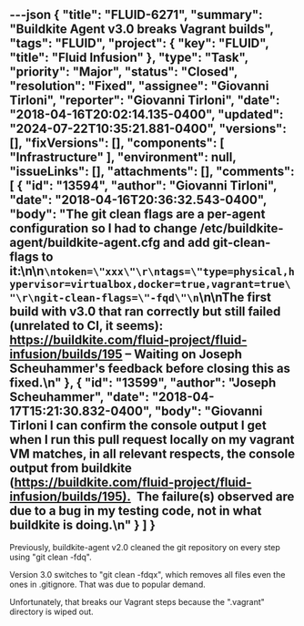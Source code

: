 ---json
{
  "title": "FLUID-6271",
  "summary": "Buildkite Agent v3.0 breaks Vagrant builds",
  "tags": "FLUID",
  "project": {
    "key": "FLUID",
    "title": "Fluid Infusion"
  },
  "type": "Task",
  "priority": "Major",
  "status": "Closed",
  "resolution": "Fixed",
  "assignee": "Giovanni Tirloni",
  "reporter": "Giovanni Tirloni",
  "date": "2018-04-16T20:02:14.135-0400",
  "updated": "2024-07-22T10:35:21.881-0400",
  "versions": [],
  "fixVersions": [],
  "components": [
    "Infrastructure"
  ],
  "environment": null,
  "issueLinks": [],
  "attachments": [],
  "comments": [
    {
      "id": "13594",
      "author": "Giovanni Tirloni",
      "date": "2018-04-16T20:36:32.543-0400",
      "body": "The git clean flags are a per-agent configuration so I had to change /etc/buildkite-agent/buildkite-agent.cfg and add git-clean-flags to it:\n\n```\ntoken=\"xxx\"\r\ntags=\"type=physical,hypervisor=virtualbox,docker=true,vagrant=true\"\r\ngit-clean-flags=\"-fqd\"\n```\n\nThe first build with v3.0 that ran correctly but still failed (unrelated to CI, it seems): <https://buildkite.com/fluid-project/fluid-infusion/builds/195> – Waiting on Joseph Scheuhammer's feedback before closing this as fixed.\n"
    },
    {
      "id": "13599",
      "author": "Joseph Scheuhammer",
      "date": "2018-04-17T15:21:30.832-0400",
      "body": "Giovanni Tirloni I can confirm the console output I get when I run this pull request locally on my vagrant VM matches, in all relevant respects, the console output from buildkite (<https://buildkite.com/fluid-project/fluid-infusion/builds/195).>  The failure(s) observed are due to a bug in my testing code, not in what buildkite is doing.\n"
    }
  ]
}
---
Previously, buildkite-agent v2.0 cleaned the git repository on every step using "git clean -fdq".&#x20;

Version 3.0 switches to "git clean -fdqx", which removes all files even the ones in .gitignore. That was due to popular demand.

Unfortunately, that breaks our Vagrant steps because the ".vagrant" directory is wiped out.

        